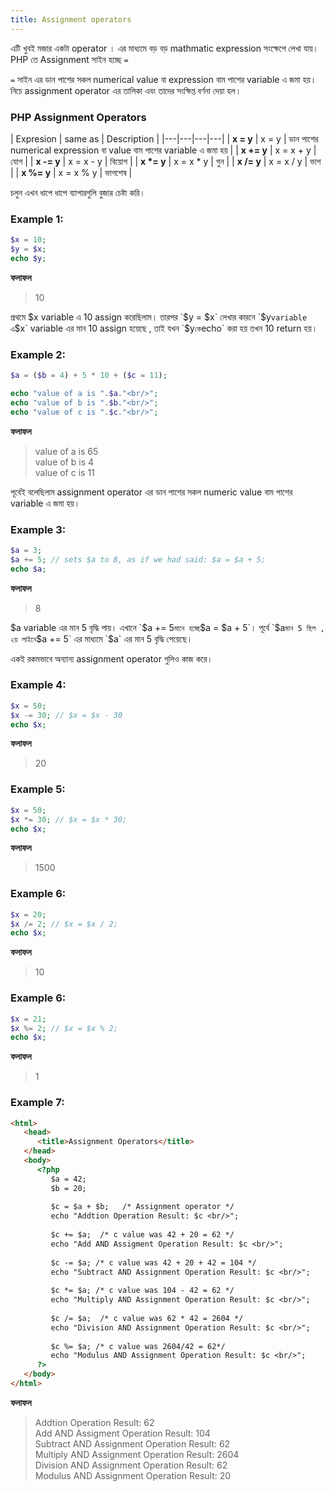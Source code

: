 ```yaml
---
title: Assignment operators
---
```

এটি খুবই মজার একটা operator । এর মাধ্যমে বড় বড় mathmatic expression সংক্ষেপে লেখা যায়।
PHP তে Assignment সাইন হচ্ছে `=`

`=` সাইন এর ডান পাশের সকল numerical value বা expression বাম পাশের variable এ জমা হয়। নিচে assignment operator এর তালিকা এবং তাদের সংক্ষিপ্ত বর্ণনা দেয়া হল।


### PHP Assignment Operators
| Expresion | same as  | Description |
|---|---|---|---|
| **x = y** | x = y | ডান পাশের numerical expression বা value বাম পাশের variable এ জমা হয়  |
| **x += y** | x = x + y | যোগ |
| **x -= y** | x = x - y | বিয়োগ |
| **x \*= y** | x = x * y | গুন |
| **x /= y** | x = x / y | ভাগ |
| **x %= y** | x = x % y | ভাগশেষ |


চলুন এখন ধাপে ধাপে ব্যাপারগুলি বুজার চেষ্টা করি। 

### Example 1:
```php
$x = 10;
$y = $x;
echo $y;
```
**ফলাফল**<br/>
> 10

প্রথমে $x variable এ 10 assign করেছিলাম। তারপর `$y = $x` লেখার কারনে `$y` variable এ `$x` variable এর মান 10 assign হয়েছে , তাই যখন `$y` কে `echo` করা হয় তখন 10 return হয়।


### Example 2:
```php
$a = ($b = 4) + 5 * 10 + ($c = 11);

echo "value of a is ".$a."<br/>";
echo "value of b is ".$b."<br/>";
echo "value of c is ".$c."<br/>";
```
**ফলাফল**<br/>
> value of a is 65<br/>value of b is 4<br/>value of c is 11<br/>

পূর্বেই বলেছিলাম assignment operator এর ডান পাশের সকল numeric value বাম পাশের variable এ জমা হয়।


### Example 3:
```php
$a = 3;
$a += 5; // sets $a to 8, as if we had said: $a = $a + 5;
echo $a;
```
**ফলাফল**<br/>
> 8

$a variable এর মান 5 বৃদ্ধি পায়। এখানে `$a += 5` মানে হচ্ছে `$a = $a + 5`। পূর্বে `$a` মান 5 ছিল , ২য় লাইনে `$a += 5` এর মাধ্যমে `$a` এর মান 5 বৃদ্ধি পেয়েছে।



একই রকমভাবে অন্যান্য assignment operator গুলিও কাজ করে।


### Example 4:
```php
$x = 50;
$x -= 30; // $x = $x - 30
echo $x;
```
**ফলাফল**<br/>
> 20


### Example 5:
```php
$x = 50;
$x *= 30; // $x = $x * 30;
echo $x;
```
**ফলাফল**<br/>
> 1500




### Example 6:
```php
$x = 20;
$x /= 2; // $x = $x / 2;
echo $x;
```
**ফলাফল**<br/>
> 10




### Example 6:
```php
$x = 21;
$x %= 2; // $x = $x % 2;
echo $x;
```
**ফলাফল**<br/>
> 1



### Example 7:
```html
<html>
   <head>
      <title>Assignment Operators</title>
   </head>
   <body>
      <?php
         $a = 42;
         $b = 20;
         
         $c = $a + $b;   /* Assignment operator */
         echo "Addtion Operation Result: $c <br/>";
         
         $c += $a;  /* c value was 42 + 20 = 62 */
         echo "Add AND Assigment Operation Result: $c <br/>";
         
         $c -= $a; /* c value was 42 + 20 + 42 = 104 */
         echo "Subtract AND Assignment Operation Result: $c <br/>";
         
         $c *= $a; /* c value was 104 - 42 = 62 */
         echo "Multiply AND Assignment Operation Result: $c <br/>";
         
         $c /= $a;  /* c value was 62 * 42 = 2604 */
         echo "Division AND Assignment Operation Result: $c <br/>";
         
         $c %= $a; /* c value was 2604/42 = 62*/
         echo "Modulus AND Assignment Operation Result: $c <br/>";
      ?>
   </body>
</html>
```
**ফলাফল**<br/>
> Addtion Operation Result: 62 <br/>Add AND Assigment Operation Result: 104 <br/>Subtract AND Assignment Operation Result: 62 <br/>Multiply AND Assignment Operation Result: 2604 <br/>Division AND Assignment Operation Result: 62 <br/>Modulus AND Assignment Operation Result: 20 <br/>


